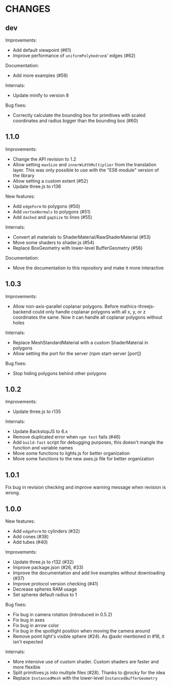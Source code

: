 CHANGES
=======

dev
---

Improvements:
- Add default viewpoint (#61)
- Improve performance of `uniformPolyhedron`s' edges (#62)

Documentation:
- Add more examples (#59)

Internals:
- Update minify to version 8

Bug fixes:
- Correctly calculate the bounding box for primitives with scaled coordinates and radius bigger than the bounding box (#60)

1.1.0
-----

Improvements:
- Change the API revision to 1.2
- Allow setting `maxSize` and `innerWidthMultiplier` from the translation layer. This was only possible to use with the "ES6 module" version of the library
- Allow setting a custom extent (#52)
- Update three.js to r136

New features:
- Add `edgeForm` to polygons (#50)
- Add `vertexNormals` to polygons (#51)
- Add `dashed` and `gapSize` to lines (#55)

Internals:
- Convert all materials to ShaderMaterial/RawShaderMaterial (#53)
- Move some shaders to shader.js (#54)
- Replace BoxGeometry with lower-level BufferGeometry (#56)

Documentation:
- Move the documentation to this repository and make it more interactive

1.0.3
-----

Improvements:
- Allow non-axis-parallel coplanar polygons. Before mathics-threejs-backend could only handle coplanar polygons with all x, y, or z coordinates the same. Now it can handle all coplanar polygons without holes

Internals:
- Replace MeshStandardMaterial with a custom ShaderMaterial in polygons
- Allow setting the port for the server (npm start-server [port])

Bug fixes:
- Stop hiding polygons behind other polygons

1.0.2
-----

Improvements:
- Update three.js to r135

Internals:
- Update BackstopJS to 6.x
- Remove duplicated error when `npm test` fails (#46)
- Add `build-fast` script for debugging purposes, this doesn't mangle the function and variable names
- Move some functions to lights.js for better organization
- Move some functions to the new axes.js file for better organization

1.0.1
-----

Fix bug in revision checking and improve warning message when revision is wrong.

1.0.0
-----

New features:
- Add `edgeForm` to cylinders (#32)
- Add cones (#38)
- Add tubes (#40)

Improvements:
- Update three.js to r132 (#32)
- Improve package.json (#26, #33)
- Improve the documentation and add live examples without downloading (#37)
- Improve protocol version checking (#41)
- Decrease spheres RAM usage
- Set spheres default radius to 1

Bug fixes:
- Fix bug in camera rotation (introduced in 0.5.2)
- Fix bug in axes
- Fix bug in arrow color
- Fix bug in the spotlight position when moving the camera around
- Remove point light's visible sphere (#24). As @axkr mentioned in #16, it isn't expected

Internals:
- More intensive use of custom shader. Custom shaders are faster and more flexible
- Split primitives.js into multiple files (#28). Thanks to @rocky for the idea
- Replace `InstancedMesh` with the lower-level `InstancedBufferGeometry`
